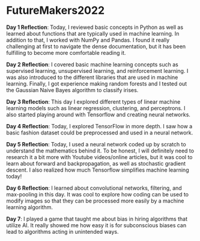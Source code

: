 # FutureMakers2022

**Day 1 Reflection**: Today, I reviewed basic concepts in Python as well as learned about functions that are typically used in machine learning. In addition to that, I worked with NumPy and Pandas. I found it really challenging at first to navigate the dense documentation, but it has been fulfilling to become more comfortable reading it. 

**Day 2 Reflection**: I covered basic machine learning concepts such as supervised learning, unsupervised learning, and reinforcement learning. I was also introduced to the different libraries that are used in machine learning. Finally, I got experience making random forests and I tested out the Gaussian Naive Bayes algorithm to classify irises. 

**Day 3 Reflection**: This day I explored different types of linear machine learning models such as linear regression, clustering, and perceptrons. I also started playing around with Tensorflow and creating neural networks.

**Day 4 Reflection**: Today, I explored TensorFlow in more depth. I saw how a basic fashion dataset could be preprocessed and used in a neural network.

**Day 5 Reflection**: Today, I used a neural network coded up by scratch to understand the mathematics behind it. To be honest, I will definitely need to research it a bit more with Youtube videos/online articles, but it was cool to learn about forward and backpropagation, as well as stochastic gradient descent. I also realized how much Tensorflow simplifies machine learning today!

**Day 6 Reflection**: I learned about convolutional networks, filtering, and max-pooling in this day. It was cool to explore how coding can be used to modify images so that they can be processed more easily by a machine learning algorithm.

**Day 7**: I played a game that taught me about bias in hiring algorithms that utilize AI. It really showed me how easy it is for subconscious biases can lead to algorithms acting in unintended ways. 
